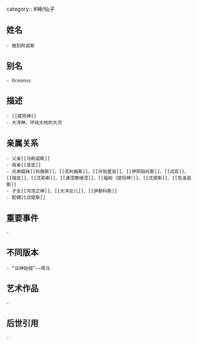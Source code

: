 category:: #神/仙子
## 姓名
	- 俄刻阿诺斯
## 别名
	- Oceanus
## 描述
	- [[提坦神]]
	- 大洋神，环绕大地的大河
## 亲属关系
	- 父亲[[乌剌诺斯]]
	- 母亲[[该亚]]
	- 兄弟姐妹[[科俄斯]]、[[克利俄斯]]、[[许珀里翁]]、[[伊阿珀托斯]]、[[忒亚]]、[[瑞亚]]、[[忒弥斯]]、[[谟涅摩绪涅]]、[[福柏（提坦神）]]、[[忒堤斯]]、[[克洛诺斯]]
	- 子女[[河流之神]]、[[大洋女儿]]、[[伊那科斯]]
	- 配偶[[忒堤斯]]
## 重要事件
	-
## 不同版本
	- “众神始祖”——荷马
## 艺术作品
	-
## 后世引用
	-
